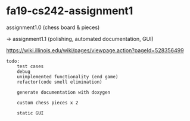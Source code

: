 # fa19-cs242-assignment1

assignment1.0 (chess board & pieces)

-> assignment1.1 (polishing, automated documentation, GUI)

https://wiki.illinois.edu/wiki/pages/viewpage.action?pageId=528356499
	
	todo:	
		test cases
		debug
		unimplemented functionality (end game)
		refactor(code smell elimination)
		
		generate documentation with doxygen

		custom chess pieces x 2

		static GUI
		

